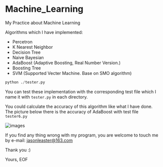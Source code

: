 # Machine_Learning

My Practice about Machine Learning

Algorithms which I have implemented:

* Percetron
* K Nearest Neighbor
* Decision Tree
* Naive Bayesian
* AdaBoost (Adaptive Boosting, Real Number Version.)
* Boosting Tree
* SVM (Supported Vecter Machine. Base on SMO algorithm)

``` python
python ./tester.py
```

You can test these implementation with the corresponding test file which I name it with `tester.py` in each directory.

You could calculate the accuracy of this algorithm like what I have done.
The picture below there is the accuracy of AdaBoost with test file `tester6.py`

![images](https://github.com/jasonleaster/Machine_Learning/blob/master/accuracy.png)


If you find any thing wrong with my program, you are welcome to touch me by e-mail: jasonleaster@163.com

Thank you :)

Yours, EOF
